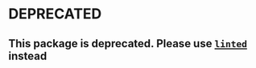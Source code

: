 # DEPRECATED

## This package is deprecated. Please use [`linted`](https://npmjs.com/package/linted) instead
